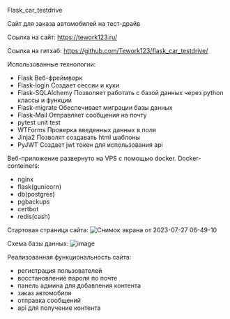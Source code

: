 Flask_car_testdrive

Сайт для заказа автомобилей на тест-драйв

Ссылка на сайт:
https://tework123.ru/

Ссылка на гитхаб:
https://github.com/Tework123/flask_car_testdrive/

Использованные технологии:
- Flask
Веб-фреймворк
- Flask-login
Создает сессии и куки
- Flask-SQLAlchemy
Позволяет работать с базой данных через python классы и функции
- Flask-migrate
Обеспечивает миграции базы данных
- Flask-Mail
Отправляет сообщения на почту
- pytest
unit test
- WTForms
Проверка введенных данных в поля
- Jinja2
Позволят создавать html шаблоны
- PyJWT
Создает jwt токен для использования api


Веб-приложение развернуто на VPS с помощью docker.
Docker-conteiners: 
- nginx 
- flask(gunicorn)
- db(postgres)
- pgbackups
- certbot
- redis(cash)

Стартовая страница сайта:
![Снимок экрана от 2023-07-27 06-49-10](https://github.com/Tework123/flask_car_testdrive/assets/115368408/41092a64-75d8-4f61-93e9-a3c7ba5b6d0e)


Схема базы данных:
![image](https://github.com/Tework123/flask_car_testdrive/assets/115368408/6c15c61f-46a7-472a-88e3-482a0f171769)

Реализованная функциональность сайта:
- регистрация пользователей
- восстановление пароля по почте
- панель админа для добавления контента
- заказ автомобиля
- отправка сообщений
- api для получение контента
